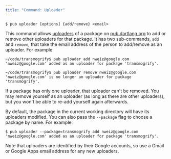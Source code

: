 ```yaml
---
title: "Command: Uploader"
---
```


    $ pub uploader [options] {add/remove} <email>

This command allows [uploaders](glossary.html#uploader) of a package on
[pub.dartlang.org](http://pub.dartlang.org) to add or remove other uploaders for
that package. It has two sub-commands, `add` and `remove`, that take the email
address of the person to add/remove as an uploader. For example:

    ~/code/transmogrify$ pub uploader add nweiz@google.com
    'nweiz@google.com' added as an uploader for package 'transmogrify'.

    ~/code/transmogrify$ pub uploader remove nweiz@google.com
    'nweiz@google.com' is no longer an uploader for package 'transmogrify'.

If a package has only one uploader, that uploader can't be removed. You may
remove yourself as an uploader (as long as there are other uploaders), but you
won't be able to re-add yourself again afterwards.

By default, the package in the current working directory will have its
uploaders modified. You can also pass the `--package` flag to choose a
package by name. For example:

    $ pub uploader --package=transmogrify add nweiz@google.com
    'nweiz@google.com' added as an uploader for package 'transmogrify'.

Note that uploaders are identified by their Google accounts, so use a Gmail or
Google Apps email address for any new uploaders.
